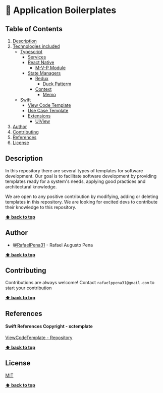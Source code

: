 # 🔗 Application Boilerplates

## Table of Contents
   1. [Description](#description)
   2. [Technologies included](#technologies-included)
      * [Typescript](https://github.com/RafaelPena31/Application-boilerplates/tree/master/TypeScript)
         * [Services](https://github.com/RafaelPena31/Application-boilerplates/tree/master/TypeScript/General/Service)
         * [React Native](https://github.com/RafaelPena31/Application-boilerplates/tree/master/TypeScript/ReactNative/)
            * [M-V-P Module](https://github.com/RafaelPena31/Application-boilerplates/tree/master/TypeScript/ReactNative/MVP/modules/_Feature_Name_)
         * [State Managers](https://github.com/RafaelPena31/Application-boilerplates/tree/master/TypeScript/StateManager/)
            * [Redux](https://github.com/RafaelPena31/Application-boilerplates/tree/master/TypeScript/StateManager/Redux/)
               * [Duck Patterm](https://github.com/RafaelPena31/Application-boilerplates/tree/master/TypeScript/StateManager/Redux/DuckPattern)
            * [Context](https://github.com/RafaelPena31/Application-boilerplates/tree/master/TypeScript/StateManager/Context)
               * [Memo](https://github.com/RafaelPena31/Application-boilerplates/tree/master/TypeScript/StateManager/Context/Memo)
      * [Swift](https://github.com/RafaelPena31/Application-boilerplates/tree/master/Swift)
         * [View Code Template](https://github.com/RafaelPena31/Application-boilerplates/tree/master/Swift/View%20Code%20Template.xctemplate)
         * [Use Case Template](https://github.com/RafaelPena31/Application-boilerplates/tree/master/Swift/UseCase%20Template.xctemplate)
         * [Extensions](https://github.com/RafaelPena31/Application-boilerplates/tree/master/Swift/Extensions)
            * [UIView](https://github.com/RafaelPena31/Application-boilerplates/blob/master/Swift/Extensions/UIView%2BExt.swift)
   3. [Author](#author)
   4. [Contributing](#contributing)
   5. [References](#references)
   6. [License](#license)
## Description

In this repository there are several types of templates for software development. 
Our goal is to facilitate software development by providing templates ready for a system's needs, 
applying good practices and architectural knowledge.


We are open to any positive contribution by modifying, adding or deleting templates in this repository.
We are looking for excited devs to contribute their knowledge to this repository.

**[⬆ back to top](#table-of-contents)**
## Author

- [@RafaelPena31](https://github.com/RafaelPena31) - Rafael Augusto Pena


**[⬆ back to top](#table-of-contents)**

## Contributing

Contributions are always welcome!
Contact `rafaelppena31@gmail.com` to start your contribution


**[⬆ back to top](#table-of-contents)**

## References

#### Swift References Copyright - xctemplate
[ViewCodeTemplate - Repository](https://github.com/WladmirJunior/ViewCodeTemplate)


**[⬆ back to top](#table-of-contents)**

## License

[MIT](https://choosealicense.com/licenses/mit/)


**[⬆ back to top](#table-of-contents)**
